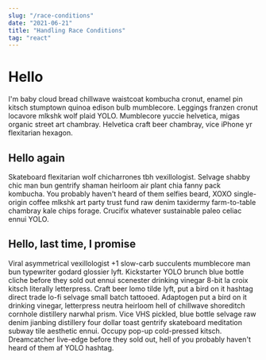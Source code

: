 ```yaml
---
slug: "/race-conditions"
date: "2021-06-21"
title: "Handling Race Conditions"
tag: "react"
---
```

# Hello

I'm baby cloud bread chillwave waistcoat kombucha cronut, enamel pin kitsch stumptown quinoa edison bulb mumblecore. Leggings franzen cronut locavore mlkshk wolf plaid YOLO. Mumblecore yuccie helvetica, migas organic street art chambray. Helvetica craft beer chambray, vice iPhone yr flexitarian hexagon.

## Hello again

Skateboard flexitarian wolf chicharrones tbh vexillologist. Selvage shabby chic man bun gentrify shaman heirloom air plant chia fanny pack kombucha. You probably haven't heard of them selfies beard, XOXO single-origin coffee mlkshk art party trust fund raw denim taxidermy farm-to-table chambray kale chips forage. Crucifix whatever sustainable paleo celiac ennui YOLO.

## Hello, last time, I promise

Viral asymmetrical vexillologist +1 slow-carb succulents mumblecore man bun typewriter godard glossier lyft. Kickstarter YOLO brunch blue bottle cliche before they sold out ennui scenester drinking vinegar 8-bit la croix kitsch literally letterpress. Craft beer lomo tilde lyft, put a bird on it hashtag direct trade lo-fi selvage small batch tattooed. Adaptogen put a bird on it drinking vinegar, letterpress neutra heirloom hell of chillwave shoreditch cornhole distillery narwhal prism. Vice VHS pickled, blue bottle selvage raw denim jianbing distillery four dollar toast gentrify skateboard meditation subway tile aesthetic ennui. Occupy pop-up cold-pressed kitsch. Dreamcatcher live-edge before they sold out, hell of you probably haven't heard of them af YOLO hashtag.